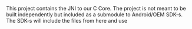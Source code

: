 This project contains the JNI to our C Core. The project is not meant to be built independently but 
included as a submodule to Android/OEM SDK-s. The SDK-s will include the files from here and use 